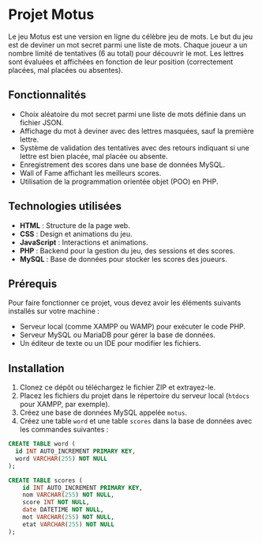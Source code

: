 # Projet Motus

Le jeu Motus est une version en ligne du célèbre jeu de mots. Le but du jeu est de deviner un mot secret parmi une liste de mots. Chaque joueur a un nombre limité de tentatives (6 au total) pour découvrir le mot. Les lettres sont évaluées et affichées en fonction de leur position (correctement placées, mal placées ou absentes).

## Fonctionnalités

- Choix aléatoire du mot secret parmi une liste de mots définie dans un fichier JSON.
- Affichage du mot à deviner avec des lettres masquées, sauf la première lettre.
- Système de validation des tentatives avec des retours indiquant si une lettre est bien placée, mal placée ou absente.
- Enregistrement des scores dans une base de données MySQL.
- Wall of Fame affichant les meilleurs scores.
- Utilisation de la programmation orientée objet (POO) en PHP.

## Technologies utilisées

- **HTML** : Structure de la page web.
- **CSS** : Design et animations du jeu.
- **JavaScript** : Interactions et animations.
- **PHP** : Backend pour la gestion du jeu, des sessions et des scores.
- **MySQL** : Base de données pour stocker les scores des joueurs.

## Prérequis

Pour faire fonctionner ce projet, vous devez avoir les éléments suivants installés sur votre machine :

- Serveur local (comme XAMPP ou WAMP) pour exécuter le code PHP.
- Serveur MySQL ou MariaDB pour gérer la base de données.
- Un éditeur de texte ou un IDE pour modifier les fichiers.

## Installation

1. Clonez ce dépôt ou téléchargez le fichier ZIP et extrayez-le.
2. Placez les fichiers du projet dans le répertoire du serveur local (`htdocs` pour XAMPP, par exemple).
3. Créez une base de données MySQL appelée `motus`.
4. Créez une table `word` et une table `scores` dans la base de données avec les commandes suivantes :

```sql
CREATE TABLE word (
  id INT AUTO_INCREMENT PRIMARY KEY,
  word VARCHAR(255) NOT NULL
);

CREATE TABLE scores (
    id INT AUTO_INCREMENT PRIMARY KEY,
    nom VARCHAR(255) NOT NULL,
    score INT NOT NULL,
    date DATETIME NOT NULL,
    mot VARCHAR(255) NOT NULL,
    etat VARCHAR(255) NOT NULL
);
